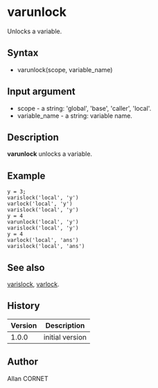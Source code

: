 

# varunlock

Unlocks a variable.

## Syntax

- varunlock(scope, variable_name)

## Input argument

 - scope - a string: 'global', 'base', 'caller', 'local'.
 - variable_name - a string: variable name.

## Description


  <p><b>varunlock</b> unlocks a variable.</p>


## Example

```Nelson
y = 3;
varislock('local', 'y')
varlock('local', 'y')
varislock('local', 'y')
y = 4
varunlock('local', 'y')
varislock('local', 'y')
y = 4
varlock('local', 'ans')
varislock('local', 'ans')
```

## See also

[varislock](varislock.md), [varlock](varlock.md).
## History

|Version|Description|
|------|------|
|1.0.0|initial version|


## Author

Allan CORNET



